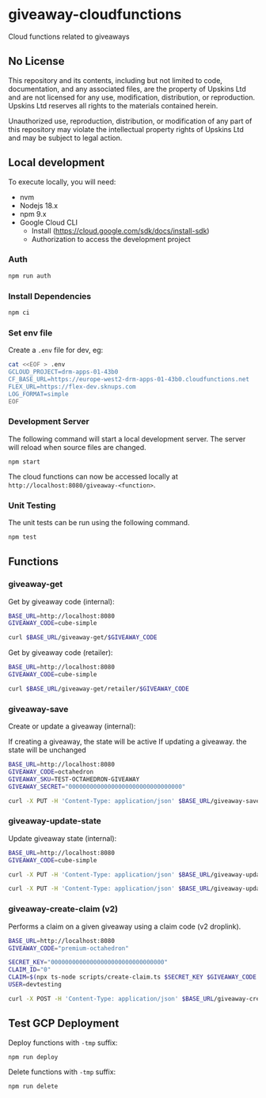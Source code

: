 # giveaway-cloudfunctions
Cloud functions related to giveaways

## No License

This repository and its contents, including but not limited to code, documentation, and any associated files, are the property of Upskins Ltd and are not licensed for any use, modification, distribution, or reproduction. Upskins Ltd reserves all rights to the materials contained herein.

Unauthorized use, reproduction, distribution, or modification of any part of this repository may violate the intellectual property rights of Upskins Ltd and may be subject to legal action.

## Local development

To execute locally, you will need:

* nvm
* Nodejs 18.x
* npm 9.x
* Google Cloud CLI
    * Install (https://cloud.google.com/sdk/docs/install-sdk)
    * Authorization to access the development project

### Auth
```bash
npm run auth
```

### Install Dependencies

```bash
npm ci
```

### Set env file

Create a `.env` file for dev, eg:

```bash
cat <<EOF > .env
GCLOUD_PROJECT=drm-apps-01-43b0
CF_BASE_URL=https://europe-west2-drm-apps-01-43b0.cloudfunctions.net
FLEX_URL=https://flex-dev.sknups.com
LOG_FORMAT=simple
EOF
```

### Development Server

The following command will start a local development server. The server will reload when source files are changed.

```
npm start
```

The cloud functions can now be accessed locally at `http://localhost:8080/giveaway-<function>`.

### Unit Testing

The unit tests can be run using the following command.

```bash
npm test
```

## Functions

### giveaway-get

Get by giveaway code (internal):

```bash
BASE_URL=http://localhost:8080
GIVEAWAY_CODE=cube-simple

curl $BASE_URL/giveaway-get/$GIVEAWAY_CODE
```

Get by giveaway code (retailer):

```bash
BASE_URL=http://localhost:8080
GIVEAWAY_CODE=cube-simple

curl $BASE_URL/giveaway-get/retailer/$GIVEAWAY_CODE
```

### giveaway-save

Create or update a giveaway (internal):

If creating a giveaway, the state will be active
If updating a giveaway. the state will be unchanged

```bash
BASE_URL=http://localhost:8080
GIVEAWAY_CODE=octahedron
GIVEAWAY_SKU=TEST-OCTAHEDRON-GIVEAWAY
GIVEAWAY_SECRET="00000000000000000000000000000000"

curl -X PUT -H 'Content-Type: application/json' $BASE_URL/giveaway-save/$GIVEAWAY_CODE -d '{"title":"SKNUPS Giveaway", "description": "Claim your free SKN now", "type": "SIMPLE", "config": "{\"skuEntries\":[{\"code\":\"'$GIVEAWAY_SKU'\",\"weight\":null}]}", "secret": "'$GIVEAWAY_SECRET'"}'
```

### giveaway-update-state

Update giveaway state (internal):

```bash
BASE_URL=http://localhost:8080
GIVEAWAY_CODE=cube-simple

curl -X PUT -H 'Content-Type: application/json' $BASE_URL/giveaway-update-state/$GIVEAWAY_CODE -d '{"state": "SUSPENDED"}'

curl -X PUT -H 'Content-Type: application/json' $BASE_URL/giveaway-update-state/$GIVEAWAY_CODE -d '{"state": "ACTIVE"}'
```

### giveaway-create-claim (v2)

Performs a claim on a given giveaway using a claim code (v2 droplink).

```bash
BASE_URL=http://localhost:8080
GIVEAWAY_CODE="premium-octahedron"

SECRET_KEY="00000000000000000000000000000000"
CLAIM_ID="0"
CLAIM=$(npx ts-node scripts/create-claim.ts $SECRET_KEY $GIVEAWAY_CODE $CLAIM_ID)
USER=devtesting

curl -X POST -H 'Content-Type: application/json' $BASE_URL/giveaway-create-claim -d '{"giveaway":"'$GIVEAWAY_CODE'","user":"'$USER'","claim":"'$CLAIM'"}'
```

## Test GCP Deployment

Deploy functions with `-tmp` suffix:

```bash
npm run deploy
```

Delete functions with `-tmp` suffix:

```bash
npm run delete
```
